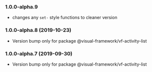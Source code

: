 ### 1.0.0-alpha.9

* changes any `set-` style functions to cleaner version

### 1.0.0-alpha.8 (2019-10-23)

* Version bump only for package @visual-framework/vf-activity-list

### 1.0.0-alpha.7 (2019-09-30)

* Version bump only for package @visual-framework/vf-activity-list
